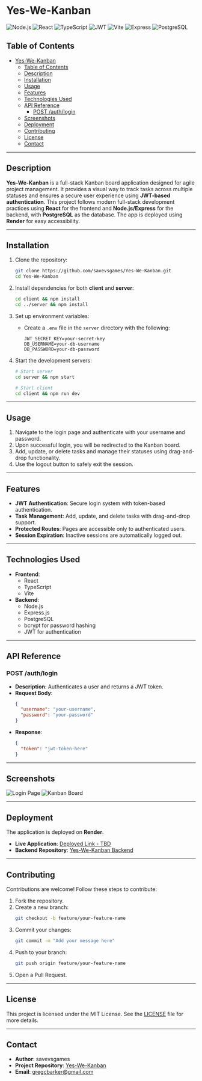 # Yes-We-Kanban

![Node.js](https://img.shields.io/badge/Node.js-339933?logo=node.js&logoColor=white)
![React](https://img.shields.io/badge/React-61DAFB?logo=react&logoColor=white)
![TypeScript](https://img.shields.io/badge/TypeScript-3178C6?logo=typescript&logoColor=white)
![JWT](https://img.shields.io/badge/JWT-black?logo=JSON%20web%20tokens&logoColor=white)
![Vite](https://img.shields.io/badge/Vite-646CFF?logo=vite&logoColor=white)
![Express](https://img.shields.io/badge/Express-000000?logo=express&logoColor=white)
![PostgreSQL](https://img.shields.io/badge/PostgreSQL-336791?logo=postgresql&logoColor=white)

## Table of Contents

- [Yes-We-Kanban](#yes-we-kanban)
  - [Table of Contents](#table-of-contents)
  - [Description](#description)
  - [Installation](#installation)
  - [Usage](#usage)
  - [Features](#features)
  - [Technologies Used](#technologies-used)
  - [API Reference](#api-reference)
    - [POST /auth/login](#post-authlogin)
  - [Screenshots](#screenshots)
  - [Deployment](#deployment)
  - [Contributing](#contributing)
  - [License](#license)
  - [Contact](#contact)

---

## Description

**Yes-We-Kanban** is a full-stack Kanban board application designed for agile project management. It provides a visual way to track tasks across multiple statuses and ensures a secure user experience using **JWT-based authentication**. This project follows modern full-stack development practices using **React** for the frontend and **Node.js/Express** for the backend, with **PostgreSQL** as the database. The app is deployed using **Render** for easy accessibility.

---

## Installation

1. Clone the repository:

   ```bash
   git clone https://github.com/savevsgames/Yes-We-Kanban.git
   cd Yes-We-Kanban
   ```

2. Install dependencies for both **client** and **server**:

   ```bash
   cd client && npm install
   cd ../server && npm install
   ```

3. Set up environment variables:

   - Create a `.env` file in the `server` directory with the following:
     ```
     JWT_SECRET_KEY=your-secret-key
     DB_USERNAME=your-db-username
     DB_PASSWORD=your-db-password
     ```

4. Start the development servers:

   ```bash
   # Start server
   cd server && npm start

   # Start client
   cd client && npm run dev
   ```

---

## Usage

1. Navigate to the login page and authenticate with your username and password.
2. Upon successful login, you will be redirected to the Kanban board.
3. Add, update, or delete tasks and manage their statuses using drag-and-drop functionality.
4. Use the logout button to safely exit the session.

---

## Features

- **JWT Authentication**: Secure login system with token-based authentication.
- **Task Management**: Add, update, and delete tasks with drag-and-drop support.
- **Protected Routes**: Pages are accessible only to authenticated users.
- **Session Expiration**: Inactive sessions are automatically logged out.

---

## Technologies Used

- **Frontend**:
  - React
  - TypeScript
  - Vite
- **Backend**:
  - Node.js
  - Express.js
  - PostgreSQL
  - bcrypt for password hashing
  - JWT for authentication

---

## API Reference

### POST /auth/login

- **Description**: Authenticates a user and returns a JWT token.
- **Request Body**:
  ```json
  {
    "username": "your-username",
    "password": "your-password"
  }
  ```
- **Response**:
  ```json
  {
    "token": "jwt-token-here"
  }
  ```

---

## Screenshots

![Login Page](./assets/login-page.png)
![Kanban Board](./assets/kanban-board.png)

---

## Deployment

The application is deployed on **Render**.

- **Live Application**: [Deployed Link - TBD](#)
- **Backend Repository**: [Yes-We-Kanban Backend](https://github.com/savevsgames/Yes-We-Kanban)

---

## Contributing

Contributions are welcome! Follow these steps to contribute:

1. Fork the repository.
2. Create a new branch:
   ```bash
   git checkout -b feature/your-feature-name
   ```
3. Commit your changes:
   ```bash
   git commit -m "Add your message here"
   ```
4. Push to your branch:
   ```bash
   git push origin feature/your-feature-name
   ```
5. Open a Pull Request.

---

## License

This project is licensed under the MIT License. See the [LICENSE](LICENSE) file for more details.

---

## Contact

- **Author**: savevsgames
- **Project Repository**: [Yes-We-Kanban](https://github.com/savevsgames/Yes-We-Kanban)
- **Email**: gregcbarker@gmail.com
